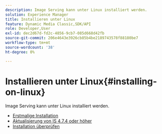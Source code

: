 ```yaml
---
description: Image Serving kann unter Linux installiert werden.
solution: Experience Manager
title: Installieren unter Linux
feature: Dynamic Media Classic,SDK/API
role: Developer,User
exl-id: dec2d67d-fd2c-4856-9cb7-085d668d42fb
source-git-commit: 206e4643e3926cb85b4be2189743578f88180be7
workflow-type: tm+mt
source-wordcount: '38'
ht-degree: 0%

---
```


# Installieren unter Linux{#installing-on-linux}

Image Serving kann unter Linux installiert werden.

* [Erstmalige Installation](t-first-install-lin.md)
* [Aktualisierung von IS 4.7.4 oder höher](t-update-lin.md)
* [Installation überprüfen](t-verify-install-lin.md)
